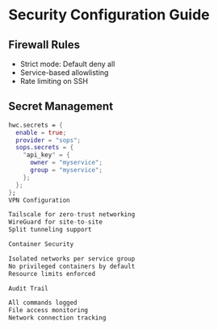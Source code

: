 # Security Configuration Guide

## Firewall Rules
- Strict mode: Default deny all
- Service-based allowlisting
- Rate limiting on SSH

## Secret Management
```nix
hwc.secrets = {
  enable = true;
  provider = "sops";
  sops.secrets = {
    "api_key" = {
      owner = "myservice";
      group = "myservice";
    };
  };
};
VPN Configuration

Tailscale for zero-trust networking
WireGuard for site-to-site
Split tunneling support

Container Security

Isolated networks per service group
No privileged containers by default
Resource limits enforced

Audit Trail

All commands logged
File access monitoring
Network connection tracking
